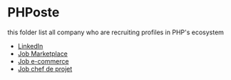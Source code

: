 # PHPoste
this folder list all company who are recruiting profiles in PHP's ecosystem 

* [LinkedIn](https://www.linkedin.com/in/thomas-filly/)
* [Job Marketplace](https://github.com/ThomasFilly/PHPoste/blob/master/Marketplace.md)
* [Job e-commerce](https://github.com/ThomasFilly/PHPoste/blob/master/E-commerce.md)
* [Job chef de projet](https://github.com/ThomasFilly/PHPoste/blob/master/CDP-Paiement-Mobile.md)

